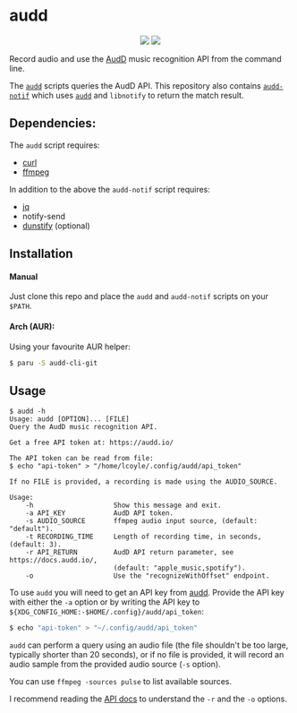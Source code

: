 # audd

<p align="center">
  <a href="./LICENSE.md"><img src="https://img.shields.io/badge/license-MIT-blue.svg"></a>
  <a href="https://aur.archlinux.org/packages/audd-cli-git/"><img src="https://img.shields.io/aur/version/audd-cli-git"></a>
</p>

Record audio and use the [AudD](https://audd.io) music recognition API from the command line.

The [`audd`](./audd) scripts queries the AudD API. This repository also contains [`audd-notif`](./audd-notif) which uses [`audd`](./audd) and `libnotify` to return the match result.

## Dependencies:

The `audd` script requires:

- [curl](https://github.com/curl/curl)
- [ffmpeg](https://git.ffmpeg.org/ffmpeg.git)

In addition to the above the `audd-notif` script requires:

- [jq](https://github.com/stedolan/jq)
- notify-send
- [dunstify](https://github.com/dunst-project/dunst) (optional)

## Installation

#### Manual

Just clone this repo and place the `audd` and `audd-notif` scripts on your `$PATH`.

#### Arch (AUR):

Using your favourite AUR helper:

```sh
$ paru -S audd-cli-git
```

## Usage

```
$ audd -h
Usage: audd [OPTION]... [FILE]
Query the AudD music recognition API.

Get a free API token at: https://audd.io/

The API token can be read from file:
$ echo "api-token" > "/home/lcoyle/.config/audd/api_token"

If no FILE is provided, a recording is made using the AUDIO_SOURCE.

Usage:
    -h                    Show this message and exit.
    -a API_KEY            AudD API token.
    -s AUDIO_SOURCE       ffmpeg audio input source, (default: "default").
    -t RECORDING_TIME     Length of recording time, in seconds, (default: 3).
    -r API_RETURN         AudD API return parameter, see https://docs.audd.io/,
                          (default: "apple_music,spotify").
    -o                    Use the "recognizeWithOffset" endpoint.
```

To use `audd` you will need to get an API key from [audd]([https://audd.io).
Provide the API key with either the `-a` option or by writing the API key to `${XDG_CONFIG_HOME:-$HOME/.config}/audd/api_token`:

```sh
$ echo "api-token" > "~/.config/audd/api_token"
```

`audd` can perform a query using an audio file (the file shouldn't be too large, typically shorter than 20 seconds), or if no file is provided, it will record an audio sample from the provided audio source (`-s` option).

You can use `ffmpeg -sources pulse` to list available sources.

I recommend reading the [API docs](https://docs.audd.io/) to understand the `-r` and the `-o` options.

